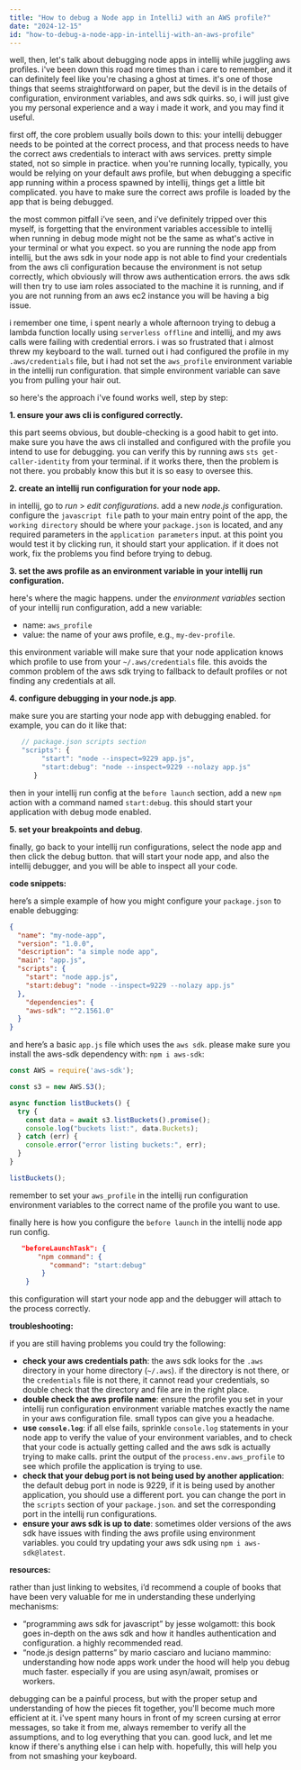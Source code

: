 ```yaml
---
title: "How to debug a Node app in IntelliJ with an AWS profile?"
date: "2024-12-15"
id: "how-to-debug-a-node-app-in-intellij-with-an-aws-profile"
---
```


well, then, let's talk about debugging node apps in intellij while juggling aws profiles. i've been down this road more times than i care to remember, and it can definitely feel like you're chasing a ghost at times. it's one of those things that seems straightforward on paper, but the devil is in the details of configuration, environment variables, and aws sdk quirks. so, i will just give you my personal experience and a way i made it work, and you may find it useful.

first off, the core problem usually boils down to this: your intellij debugger needs to be pointed at the correct process, and that process needs to have the correct aws credentials to interact with aws services. pretty simple stated, not so simple in practice. when you're running locally, typically, you would be relying on your default aws profile, but when debugging a specific app running within a process spawned by intellij, things get a little bit complicated. you have to make sure the correct aws profile is loaded by the app that is being debugged.

the most common pitfall i’ve seen, and i’ve definitely tripped over this myself, is forgetting that the environment variables accessible to intellij when running in debug mode might not be the same as what's active in your terminal or what you expect. so you are running the node app from intellij, but the aws sdk in your node app is not able to find your credentials from the aws cli configuration because the environment is not setup correctly, which obviously will throw aws authentication errors. the aws sdk will then try to use iam roles associated to the machine it is running, and if you are not running from an aws ec2 instance you will be having a big issue.

i remember one time, i spent nearly a whole afternoon trying to debug a lambda function locally using `serverless offline` and intellij, and my aws calls were failing with credential errors. i was so frustrated that i almost threw my keyboard to the wall. turned out i had configured the profile in my `.aws/credentials` file, but i had not set the `aws_profile` environment variable in the intellij run configuration. that simple environment variable can save you from pulling your hair out.

so here's the approach i've found works well, step by step:

**1. ensure your aws cli is configured correctly.**

this part seems obvious, but double-checking is a good habit to get into. make sure you have the aws cli installed and configured with the profile you intend to use for debugging. you can verify this by running aws `sts get-caller-identity` from your terminal. if it works there, then the problem is not there. you probably know this but it is so easy to oversee this.

**2. create an intellij run configuration for your node app.**

in intellij, go to *run* > *edit configurations*. add a new *node.js* configuration. configure the `javascript file` path to your main entry point of the app, the `working directory` should be where your `package.json` is located, and any required parameters in the `application parameters` input. at this point you would test it by clicking run, it should start your application. if it does not work, fix the problems you find before trying to debug.

**3. set the aws profile as an environment variable in your intellij run configuration.**

here's where the magic happens. under the *environment variables* section of your intellij run configuration, add a new variable:
  *   name: `aws_profile`
  *   value: the name of your aws profile, e.g., `my-dev-profile`.

this environment variable will make sure that your node application knows which profile to use from your `~/.aws/credentials` file. this avoids the common problem of the aws sdk trying to fallback to default profiles or not finding any credentials at all.

**4. configure debugging in your node.js app**.

make sure you are starting your node app with debugging enabled. for example, you can do it like that:

```javascript
   // package.json scripts section
   "scripts": {
        "start": "node --inspect=9229 app.js",
        "start:debug": "node --inspect=9229 --nolazy app.js"
      }
```

then in your intellij run config at the `before launch` section, add a new `npm` action with a command named `start:debug`. this should start your application with debug mode enabled.

**5. set your breakpoints and debug**.

finally, go back to your intellij run configurations, select the node app and then click the debug button. that will start your node app, and also the intellij debugger, and you will be able to inspect all your code.

**code snippets:**

here’s a simple example of how you might configure your `package.json` to enable debugging:

```json
{
  "name": "my-node-app",
  "version": "1.0.0",
  "description": "a simple node app",
  "main": "app.js",
  "scripts": {
    "start": "node app.js",
    "start:debug": "node --inspect=9229 --nolazy app.js"
  },
    "dependencies": {
    "aws-sdk": "^2.1561.0"
  }
}
```

and here’s a basic `app.js` file which uses the `aws sdk`. please make sure you install the aws-sdk dependency with: `npm i aws-sdk`:

```javascript
const AWS = require('aws-sdk');

const s3 = new AWS.S3();

async function listBuckets() {
  try {
    const data = await s3.listBuckets().promise();
    console.log("buckets list:", data.Buckets);
  } catch (err) {
    console.error("error listing buckets:", err);
  }
}

listBuckets();
```

remember to set your `aws_profile` in the intellij run configuration environment variables to the correct name of the profile you want to use.

finally here is how you configure the `before launch` in the intellij node app run config.

```json
   "beforeLaunchTask": {
       "npm command": {
          "command": "start:debug"
        }
    }
```

this configuration will start your node app and the debugger will attach to the process correctly.

**troubleshooting:**

if you are still having problems you could try the following:

*   **check your aws credentials path**: the aws sdk looks for the `.aws` directory in your home directory (`~/.aws`). if the directory is not there, or the `credentials` file is not there, it cannot read your credentials, so double check that the directory and file are in the right place.
*   **double check the aws profile name**: ensure the profile you set in your intellij run configuration environment variable matches exactly the name in your aws configuration file. small typos can give you a headache.
*   **use `console.log`**: if all else fails, sprinkle `console.log` statements in your node app to verify the value of your environment variables, and to check that your code is actually getting called and the aws sdk is actually trying to make calls. print the output of the  `process.env.aws_profile` to see which profile the application is trying to use.
*   **check that your debug port is not being used by another application**: the default debug port in node is 9229, if it is being used by another application, you should use a different port. you can change the port in the `scripts` section of your `package.json`. and set the corresponding port in the intellij run configurations.
*   **ensure your aws sdk is up to date**: sometimes older versions of the aws sdk have issues with finding the aws profile using environment variables. you could try updating your aws sdk using `npm i aws-sdk@latest`.

**resources:**

rather than just linking to websites, i’d recommend a couple of books that have been very valuable for me in understanding these underlying mechanisms:

*   “programming aws sdk for javascript” by jesse wolgamott: this book goes in-depth on the aws sdk and how it handles authentication and configuration. a highly recommended read.
*   “node.js design patterns” by mario casciaro and luciano mammino: understanding how node apps work under the hood will help you debug much faster. especially if you are using asyn/await, promises or workers.

debugging can be a painful process, but with the proper setup and understanding of how the pieces fit together, you'll become much more efficient at it. i've spent many hours in front of my screen cursing at error messages, so take it from me, always remember to verify all the assumptions, and to log everything that you can. good luck, and let me know if there's anything else i can help with. hopefully, this will help you from not smashing your keyboard.
